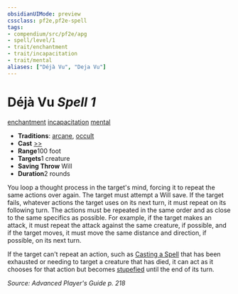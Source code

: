 ```yaml
---
obsidianUIMode: preview
cssclass: pf2e,pf2e-spell
tags:
- compendium/src/pf2e/apg
- spell/level/1
- trait/enchantment
- trait/incapacitation
- trait/mental
aliases: ["Déjà Vu", "Deja Vu"]
---
```

# Déjà Vu *Spell 1*   
[enchantment](/rules/traits/enchantment.md)  [incapacitation](/rules/traits/incapacitation.md)  [mental](/rules/traits/mental.md)  

- **Traditions**: [arcane](/rules/traits/arcane.md), [occult](/rules/traits/occult.md)
- **Cast** [>>](/rules/core-rulebook/chapter-9-playing-the-game.md#Actions "Two-Action") 
- **Range**100 foot
- **Targets**1 creature
- **Saving Throw** Will
- **Duration**2 rounds

You loop a thought process in the target's mind, forcing it to repeat the same actions over again. The target must attempt a Will save. If the target fails, whatever actions the target uses on its next turn, it must repeat on its following turn. The actions must be repeated in the same order and as close to the same specifics as possible. For example, if the target makes an attack, it must repeat the attack against the same creature, if possible, and if the target moves, it must move the same distance and direction, if possible, on its next turn.

If the target can't repeat an action, such as [Casting a Spell](/rules/actions/cast-a-spell.md) that has been exhausted or needing to target a creature that has died, it can act as it chooses for that action but becomes [stupefied](/rules/conditions.md#Stupefied) until the end of its turn.

*Source: Advanced Player's Guide p. 218*